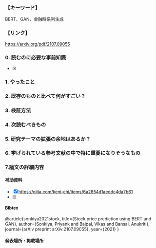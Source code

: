 ### 【キーワード】
BERT、GAN、金融時系列生成

### 【リンク】
https://arxiv.org/pdf/2107.09055

### 0. 読むのに必要な事前知識
- [x] 



### 1. やったこと


### 2. 既存のものと比べて何がすごい？


### 3. 検証方法


### 4. 次読むべきもの


### 5. 研究テーマの拡張の余地はあるか？


### 6. 挙げられている参考文献の中で特に重要になりそうなもの


### 7.論文の詳細内容



#### 補助資料
- [x] https://qiita.com/keni-chi/items/6a2854d1aeddc4da7b61
- [x] 

#### Bibtex
@article{sonkiya2021stock,
  title={Stock price prediction using BERT and GAN},
  author={Sonkiya, Priyank and Bajpai, Vikas and Bansal, Anukriti},
  journal={arXiv preprint arXiv:2107.09055},
  year={2021}
}

#### 発表場所・掲載場所

